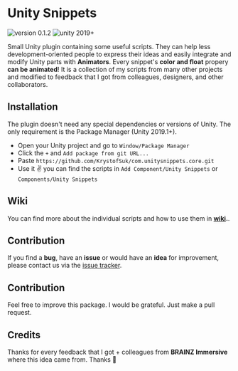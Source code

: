 # Unity Snippets

<img src="https://img.shields.io/badge/version-0.1.2-red.svg?style=flat-square" alt="version 0.1.2"> <img src="https://img.shields.io/badge/supported-2019+-blue.svg?style=flat-square" alt="unity 2019+">

Small Unity plugin containing some useful scripts. They can help less development-oriented people to express their ideas and easily integrate and modify Unity parts with **Animators**. Every snippet's **color and float** propery **can be animated**! It is a collection of my scripts from many other projects and modified to feedback that I got from colleagues, designers, and other collaborators.

## Installation

The plugin doesn't need any special dependencies or versions of Unity. The only requirement is the Package Manager (Unity 2019.1+).

* Open your Unity project and go to `Window/Package Manager`
* Click the `+` and `Add package from git URL...`
* Paste `https://github.com/KrystofSuk/com.unitysnippets.core.git`
* Use it :v: you can find the scripts in `Add Component/Unity Snippets` or `Components/Unity Snippets`

## Wiki

You can find more about the individual scripts and how to use them in **[wiki](https://github.com/KrystofSuk/com.unitysnippets.core/wiki).**.

## Contribution

If you find a **bug**, have an **issue** or would have an **idea** for improvement, please contact us via the [issue tracker](https://github.com/KrystofSuk/com.unitysnippets.core/issues).

## Contribution

Feel free to improve this package. I would be grateful. Just make a pull request.

## Credits

Thanks for every feedback that I got + colleagues from **BRAINZ Immersive** where this idea came from. Thanks :green_heart:
